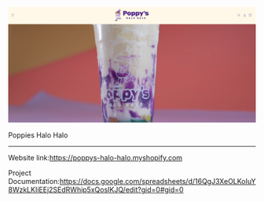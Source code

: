 ![alt text](image.png)<br>

Poppies Halo Halo
<hr>

Website link:https://poppys-halo-halo.myshopify.com

Project Documentation:https://docs.google.com/spreadsheets/d/16QgJ3XeOLKoIuY8WzkLKIiEEj2SEdRWhip5xQosIKJQ/edit?gid=0#gid=0


